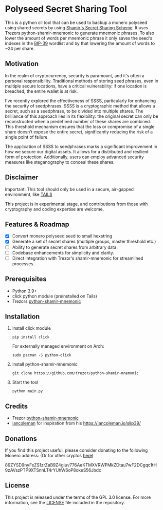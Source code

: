 # Polyseed Secret Sharing Tool

This is a python cli tool that can be used to backup a monero polyseed using shared secrets by using [Shamir's Secret Sharing Scheme](https://en.wikipedia.org/wiki/Shamir%27s_secret_sharing). It uses Trezors python-shamir-mnemonic to generate mnemonic phrases. To also lower the amount of words per mnemonic phrase it only saves the seed's indexes in the [BIP-39](https://github.com/bitcoin/bips/blob/master/bip-0039/bip-0039-wordlists.md) wordlist and by that lowering the amount of words to ~24 per share.

## Motivation

In the realm of cryptocurrency, security is paramount, and it's often a personal responsibility. Traditional methods of storing seed phrases, even in multiple secure locations, have a critical vulnerability: if one location is breached, the entire wallet is at risk.

I've recently explored the effectiveness of SSSS, particularly for enhancing the security of seedphrases. SSSS is a cryptographic method that allows a secret, such as a seedphrase, to be divided into multiple shares. The brilliance of this approach lies in its flexibility: the original secret can only be reconstructed when a predefined number of these shares are combined. This threshold mechanism ensures that the loss or compromise of a single share doesn’t expose the entire secret, significantly reducing the risk of a single point of failure.

The application of SSSS to seedphrases marks a significant improvement in how we secure our digital assets. It allows for a distributed and resilient form of protection. Additionally, users can employ advanced security measures like steganography to conceal these shares.

## Disclaimer

Important: This tool should only be used in a secure, air-gapped environment, like [TAILS](https://tails.net)

This project is in experimental stage, and contributions from those with cryptography and coding expertise are welcome.

## Features & Roadmap

* [X] Convert monero polyseed seed to small hexstring
* [X] Generate a set of secret shares (multiple groups, master threshold etc.)
* [ ] Ability to generate secret shares from arbitrary data.
* [ ] Codebase enhancements for simplicity and clarity.
* [ ] Direct integration with Trezor's shamir-mnemonic for streamlined processes.

## Prerequisites

- Python 3.9+
- click python module (preinstalled on Tails)
- Trezors [python-shamir-mnemonic](https://github.com/trezor/python-shamir-mnemonic)

## Installation

1. Install click module

   `pip install click`

   For externally managed environment on Arch:

   ```
   sudo pacman -S python-click
   ```
2. Install python-shamir-mnemonic

   `git clone https://github.com/trezor/python-shamir-mnemonic`
3. Start the tool

   `python main.py`

## Credits

- Trezor [python-shamir-mnemonic](https://github.com/trezor/python-shamir-mnemonic)
- [iancoleman](https://github.com/iancoleman/slip39) for inspiration from his https://iancoleman.io/slip39/

## Donations

If you find this project useful, please consider donating to the following Monero address: (Or for other cryptos [here](https://trocador.app/anonpay/?ticker_to=xmr&network_to=Mainnet&address=89ZYSD9nyFxZS1zrZaB9Z4giuv776AeKTMXVRWPMkZDtau7wF2DCgqc1tH9zAVszPTP9XTSnhLT4rYUhW6oP8okeS56Jbdc&donation=True&simple_mode=True&name=Unkn8wn69))

89ZYSD9nyFxZS1zrZaB9Z4giuv776AeKTMXVRWPMkZDtau7wF2DCgqc1tH9zAVszPTP9XTSnhLT4rYUhW6oP8okeS56Jbdc

## License

This project is released under the terms of the GPL 3.0 license. For more information, see the [LICENSE](LICENSE) file included in the repository.
